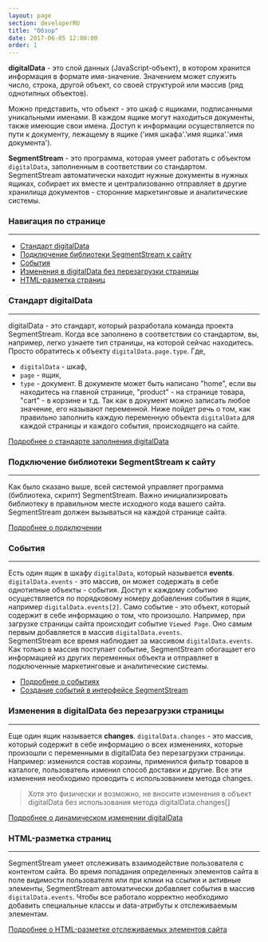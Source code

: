 ```yaml
---
layout: page
section: developerRU
title: "Обзор"
date: 2017-06-05 12:00:00
order: 1
---
```


**digitalData** - это слой данных (JavaScript-объект), в котором хранится информация в формате имя-значение. Значением может служить число, строка, другой объект, со своей структурой или массив (ряд однотипных объектов).

 Можно представить, что объект - это шкаф с ящиками, подписанными уникальными именами. В каждом ящике могут находиться документы, также имеющие свои имена. Доступ к информации осуществляется по пути к документу, лежащему в ящике ('имя шкафа'.'имя ящика'.'имя документа').

**SegmentStream** - это программа, которая умеет работать с объектом `digitalData`, заполненным в соответствии со стандартом. SegmentStream автоматически находит нужные документы в нужных ящиках, собирает их вместе и централизованно отправляет в другие хранилища документов - сторонние маркетинговые и аналитические системы.

### Навигация по странице
------
<ul class="page-navigation">
  <li><a href="#0">Стандарт digitalData</a></li>
  <li><a href="#1">Подключение библиотеки SegmentStream к сайту</a></li>
  <li><a href="#2">События</a></li>
  <li><a href="#3">Изменения в digitalData без перезагрузки страницы</a></li>
  <li><a href="#4">HTML-разметка страниц</a></li>
</ul>

### <a name="0"></a>Стандарт digitalData
------
digitalData - это стандарт, который разработала команда проекта SegmentStream.
Когда все заполнено в соответствии со стандартом, вы, например, легко узнаете тип страницы, на которой сейчас находитесь. Просто обратитесь к объекту `digitalData.page.type`.
Где,
- `digitalData` - шкаф,
- `page` - ящик,
- `type` - документ.
В документе может быть написано "home", если вы находитесь на главной странице, "product" - на странице товара, "cart" - в корзине и т.д. Так как в документ можно записать любое значение, его называют переменной. Ниже пойдет речь о том, как правильно заполнить каждую переменную объекта `digitalData` для каждой страницы и каждого события, происходящего на сайте.

[Подробнее о стандарте заполнения digitalData](/ru/for-developer/digitaldata)

### <a name="1"></a>Подключение библиотеки SegmentStream к сайту
------
Как было сказано выше, всей системой управляет программа (библиотека, скрипт) SegmentStream. Важно инициализировать библиотеку в правильном месте исходного кода вашего сайта. SegmentStream должен вызываться на каждой странице сайта.

[Подробнее о подключении](/ru/for-developer/#snippet)

### <a name="2"></a>События
------
Есть один ящик в шкафу `digitalData`, который называется **events**. `digitalData.events` - это массив, он может содержать в себе однотипные объекты - события. Доступ к каждому событию осуществляется по порядковому номеру добавления события в ящик, например `digitalData.events[2]`. Само событие - это объект, который содержит в себе информацию о том, что произошло.
Например, при загрузке страницы сайта происходит событие `Viewed Page`. Оно самым первым добавляется в массив `digitalData.events`.<br />
SegmentStream все время наблюдает за массивом `digitalData.events`. Как только в массив поступает событие, SegmentStream обогащает его информацией из других переменных объекта и отправляет в подключенные маркетинговые и аналитические системы.
 - [Подробнее о событиях](/ru/for-developer/#events)
 - [Создание событий в интерфейсе SegmentStream](/ru/for-analyst/events)

### <a name="3"></a>Изменения в digitalData без перезагрузки страницы
------
Еще один ящик называется **changes**. `digitalData.changes` - это массив, который содержит в себе информацию о всех изменениях, которые произошли с переменными в digitalData без перезагрузки страницы.
Например: изменился состав корзины, применился фильтр товаров в каталоге, пользователь изменил способ доставки и другие.
Все эти изменения необходимо проводить с использованием метода changes.

> Хотя это физически и возможно, не вносите изменения в объект digitalData без использования метода digitalData.changes[]

[Подробнее о динамическом изменении digitalData](/ru/for-developer/#changes)

### <a name="4"></a>HTML-разметка страниц
------
SegmentStream умеет отслеживать взаимодействие пользователя с контентом сайта. Во время попадания определенных элементов сайта в поле видимости пользователя или при клики на ссылки и активные элементы, SegmentStream автоматически добавляет события в массив `digitalData.events`.
Чтобы все работало корректно необходимо добавить специальные классы и data-атрибуты к отслеживаемым элементам.

[Подробнее о HTML-разметке отслеживаемых элементов сайта](/ru/for-developer/#markup)
